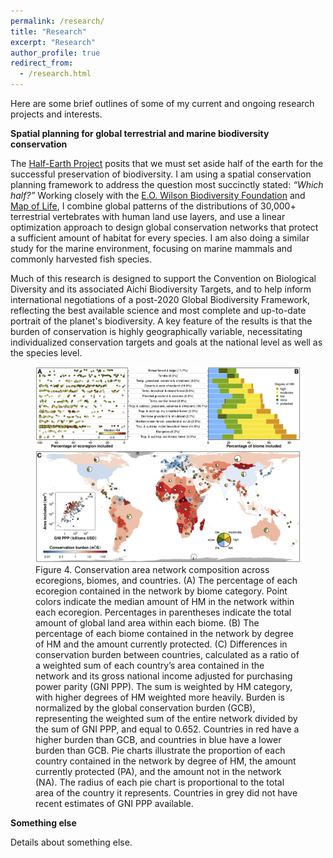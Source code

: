 ```yaml
---
permalink: /research/
title: "Research"
excerpt: "Research"
author_profile: true
redirect_from: 
  - /research.html
---
```


Here are some brief outlines of some of my current and ongoing research projects and interests.


**Spatial planning for global terrestrial and marine biodiversity conservation**

The [Half-Earth Project](https://www.half-earthproject.org/) posits that we must set aside half of the earth for the successful preservation of biodiversity. I am using a spatial conservation planning framework to address the question most succinctly stated: *“Which half?”* Working closely with the [E.O. Wilson Biodiversity Foundation](https://eowilsonfoundation.org/) and [Map of Life](https://mol.org/), I combine global patterns of the distributions of 30,000+ terrestrial vertebrates with human land use layers, and use a linear optimization approach to design global conservation networks that protect a sufficient amount of habitat for every species. I am also doing a similar study for the marine environment, focusing on marine mammals and commonly harvested fish species.

Much of this research is designed to support the Convention on Biological Diversity and its associated Aichi Biodiversity Targets, and to help inform international negotiations of a post-2020 Global Biodiversity Framework, reflecting the best available science and most complete and up-to-date portrait of the planet's biodiversity. A key feature of the results is that the burden of conservation is highly geographically variable, necessitating individualized conservation targets and goals at the national level as well as the species level.

<figure>
  <img src="/images/terrestrial-prioritization4.png" alt="Conservation area network.">
  <figcaption>Figure 4. Conservation area network composition across ecoregions, biomes, and countries. (A) The percentage of each ecoregion contained in the network by biome category. Point colors indicate the median amount of HM in the network within each ecoregion. Percentages in parentheses indicate the total amount of global land area within each biome. (B) The percentage of each biome contained in the network by degree of HM and the amount currently protected. (C) Differences in conservation burden between countries, calculated as a ratio of a weighted sum of each country’s area contained in the network and its gross national income adjusted for purchasing power parity (GNI PPP). The sum is weighted by HM category, with higher degrees of HM weighted more heavily. Burden is normalized by the global conservation burden (GCB), representing the weighted sum of the entire network divided by the sum of GNI PPP, and equal to 0.652. Countries in red have a higher burden than GCB, and countries in blue have a lower burden than GCB. Pie charts illustrate the proportion of each country contained in the network by degree of HM, the amount currently protected (PA), and the amount not in the network (NA). The radius of each pie chart is proportional to the total area of the country it represents. Countries in grey did not have recent estimates of GNI PPP available.</figcaption>
</figure>

**Something else**

Details about something else.